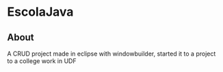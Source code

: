 # EscolaJava

## About
A CRUD project made in eclipse with windowbuilder, started it to a project to a college work in UDF
